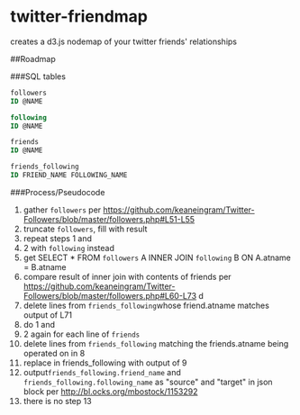 twitter-friendmap
=================

creates a d3.js nodemap of your twitter friends' relationships 


##Roadmap

###SQL tables

```sql
followers
ID @NAME

following
ID @NAME

friends
ID @NAME

friends_following
ID FRIEND_NAME FOLLOWING_NAME
```
###Process/Pseudocode

1. gather `followers` per https://github.com/keaneingram/Twitter-Followers/blob/master/followers.php#L51-L55
2. truncate `followers`, fill with result 
3. repeat steps 1 and
4. 2 with `following` instead
5. get SELECT * FROM `followers` A INNER JOIN `following` B ON A.atname = B.atname
6. compare result of inner join with contents of friends per https://github.com/keaneingram/Twitter-Followers/blob/master/followers.php#L60-L73 d
7. delete lines from `friends_following`whose friend.atname matches output of L71
8. do 1 and
9. 2 again for each line of `friends`
10. delete lines from `friends_following` matching the friends.atname being operated on in 8
11. replace in friends_following with output of 9
12. output`friends_following.friend_name` and `friends_following.following_name` as "source" and "target" in json block per http://bl.ocks.org/mbostock/1153292 
13. there is no step 13
